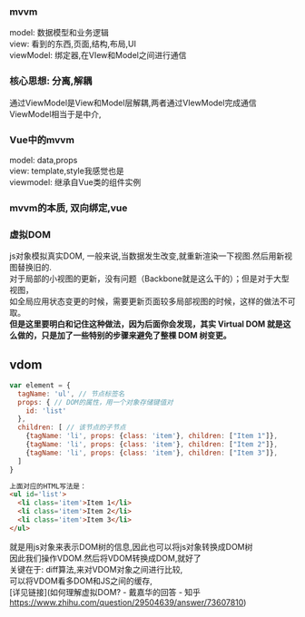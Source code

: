 ### mvvm
model: 数据模型和业务逻辑  
view: 看到的东西,页面,结构,布局,UI  
viewModel: 绑定器,在VIew和Model之间进行通信   
### 核心思想: 分离,解耦
通过ViewModel是View和Model层解耦,两者通过VIewModel完成通信  
ViewModel相当于是中介,  
### Vue中的mvvm
model: data,props  
view: template,style我感觉也是  
viewmodel: 继承自Vue类的组件实例
### mvvm的本质, 双向绑定,vue  







### 虚拟DOM
js对象模拟真实DOM,
一般来说,当数据发生改变,就重新渲染一下视图.然后用新视图替换旧的.  
对于局部的小视图的更新，没有问题（Backbone就是这么干的）；但是对于大型视图，  
如全局应用状态变更的时候，需要更新页面较多局部视图的时候，这样的做法不可取。  
**但是这里要明白和记住这种做法，因为后面你会发现，其实 Virtual DOM 就是这么做的，只是加了一些特别的步骤来避免了整棵 DOM 树变更。**

## vdom  
```js
var element = {
  tagName: 'ul', // 节点标签名
  props: { // DOM的属性，用一个对象存储键值对
    id: 'list'
  },
  children: [ // 该节点的子节点
    {tagName: 'li', props: {class: 'item'}, children: ["Item 1"]},
    {tagName: 'li', props: {class: 'item'}, children: ["Item 2"]},
    {tagName: 'li', props: {class: 'item'}, children: ["Item 3"]},
  ]
}
```
```html
上面对应的HTML写法是：
<ul id='list'>
  <li class='item'>Item 1</li>
  <li class='item'>Item 2</li>
  <li class='item'>Item 3</li>
</ul>
```
就是用js对象来表示DOM树的信息,因此也可以将js对象转换成DOM树  
因此我们操作VDOM.然后将VDOM转换成DOM,就好了  
关键在于: diff算法,来对VDOM对象之间进行比较,  
可以将VDOM看多DOM和JS之间的缓存,  
[详见链接](如何理解虚拟DOM? - 戴嘉华的回答 - 知乎
https://www.zhihu.com/question/29504639/answer/73607810)